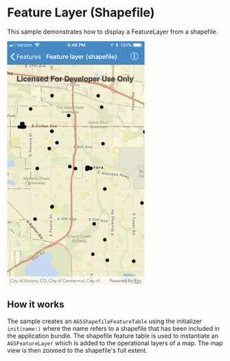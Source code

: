 # Feature Layer (Shapefile)

This sample demonstrates how to display a FeatureLayer from a shapefile.

![](image1.png)

## How it works

The sample creates an `AGSShapefileFeatureTable` using the initializer `init(name:)` where the name refers to a shapefile that has been included in the application bundle. The shapefile feature table is used to instantiate an `AGSFeatureLayer` which is added to the operational layers of a map. The map view is then zoomed to the shapefile's full extent.

 
